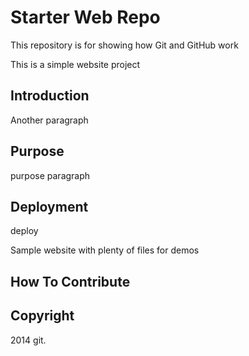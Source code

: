 # Starter Web Repo

This repository is for showing how Git and GitHub work

This is a simple website project

## Introduction
Another paragraph

## Purpose
purpose paragraph

## Deployment

deploy

Sample website with plenty of files for demos

## How To Contribute

## Copyright

2014 git.
